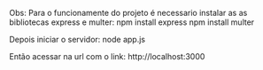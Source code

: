 Obs: Para o funcionamente do projeto é necessario instalar as as bibliotecas express e multer:
npm install express
npm install multer

Depois iniciar o servidor:
node app.js

Então acessar na url com o link: http://localhost:3000
